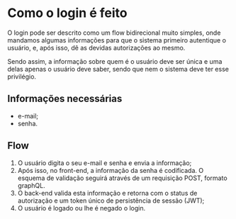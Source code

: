 # Como o login é feito

O login pode ser descrito como um flow bidirecional muito simples, onde mandamos algumas informações para que o sistema primeiro autentique o usuário, e, após isso, dê as devidas autorizações ao mesmo.

Sendo assim, a informação sobre quem é o usuário deve ser única e uma delas apenas o usuário deve saber, sendo que nem o sistema deve ter esse privilégio.

## Informações necessárias

* e-mail;
* senha.

## Flow

1. O usuário digita o seu e-mail e senha e envia a informação;
2. Após isso, no front-end, a informação da senha é codificada. O esquema de validação seguirá através de um requisição POST, formato graphQL.
3. O back-end valida esta informação e retorna com o status de autorização e um token único de persistência de sessão (JWT);
4. O usuário é logado ou lhe é negado o login.